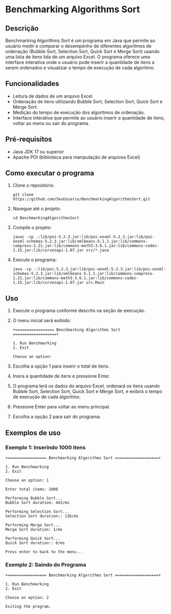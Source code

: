 # Benchmarking Algorithms Sort

## Descrição
Benchmarking Algorithms Sort é um programa em Java que permite ao usuário medir e
comparar o desempenho de diferentes algoritmos de ordenação (Bubble Sort, Selection Sort, Quick Sort e Merge Sort)
usando uma lista de itens lida de um arquivo Excel. O programa oferece uma interface
interativa onde o usuário pode inserir a quantidade de itens a serem ordenados e
visualizar o tempo de execução de cada algoritmo.

## Funcionalidades

- Leitura de dados de um arquivo Excel.
- Ordenação de itens utilizando Bubble Sort, Selection Sort, Quick Sort e Merge Sort.
- Medição do tempo de execução dos algoritmos de ordenação.
- Interface interativa que permite ao usuário inserir a quantidade de itens, voltar ao menu ou sair do programa.

## Pré-requisitos

- Java JDK 17 ou superior
- Apache POI (biblioteca para manipulação de arquivos Excel)

## Como executar o programa

1. Clone o repositório:
    ```
    git clone https://github.com/SeuUsuario/BenchmarkingAlgorithmsSort.git
    ```

2. Navegue até o projeto:
    ```
    cd BenchmarkingAlgorithmsSort
    ```
   
3. Compile o projeto:
    ```
    javac -cp .:lib/poi-5.2.3.jar:lib/poi-ooxml-5.2.3.jar:lib/poi-ooxml-schemas-5.2.3.jar:lib/xmlbeans-5.1.1.jar:lib/commons-compress-1.21.jar:lib/commons-math3-3.6.1.jar:lib/commons-codec-1.15.jar:lib/curvesapi-1.07.jar src/*.java
    ```

4. Execute o programa:
    ```
    java -cp .:lib/poi-5.2.3.jar:lib/poi-ooxml-5.2.3.jar:lib/poi-ooxml-schemas-5.2.3.jar:lib/xmlbeans-5.1.1.jar:lib/commons-compress-1.21.jar:lib/commons-math3-3.6.1.jar:lib/commons-codec-1.15.jar:lib/curvesapi-1.07.jar src.Main
    ```

## Uso

1. Execute o programa conforme descrito na seção de execução.
2. O menu inicial será exibido:
    ```
   +================= Benchmarking Algorithms Sort ===================+

   1. Run Benchmarking
   2. Exit

   Choose an option:
    ```

3. Escolha a opção 1 para inserir o total de itens.
4. Insira a quantidade de itens e pressione Enter.
5. O programa lerá os dados do arquivo Excel, ordenará os itens usando Bubble Sort, Selection Sort, Quick Sort e Merge Sort, e exibirá o tempo de execução de cada algoritmo.
6. Pressione Enter para voltar ao menu principal.
7. Escolha a opção 2 para sair do programa.

## Exemplos de uso

### Exemplo 1: Inserindo 1000 itens

    +================= Benchmarking Algorithms Sort ===================+
    
    1. Run Benchmarking
    2. Exit
    
    Choose an option: 1
    
    Enter total items: 1000
    
    Performing Bubble Sort...
    Bubble Sort duration: 443/ms

    Performing Selection Sort...
    Selection Sort duration:: 136/ms
    
    Performing Merge Sort...
    Merge Sort duration: 1/ms

    Performing Quick Sort...
    Quick Sort duration:: 6/ms
    
    Press enter to back to the menu...

### Exemplo 2: Saindo do Programa

    +================= Benchmarking Algorithms Sort ===================+
    
    1. Run Benchmarking
    2. Exit
    
    Choose an option: 2
    
    Exiting the program.

